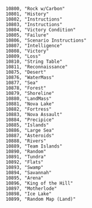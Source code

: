 ﻿```text
10800, "Rock w/Carbon"
10801, "History"
10802, "Instructions"
10803, "Instructions"
10804, "Victory Condition"
10805, "Failure"
10806, "Scenario Instructions"
10807, "Intelligence"
10808, "Victory"
10809, "Loss"
10810, "String Table"
10811, "Reconnaissance"
10875, "Desert"
10876, "WaterMass"
10877, "Sea"
10878, "Forest"
10879, "Shoreline"
10880, "LandMass"
10881, "Nova Lake"
10882, "Fortress"
10883, "Nova Assault"
10884, "Precipice"
10885, "Islands"
10886, "Large Sea"
10887, "Asteroids"
10888, "Rivers"
10889, "Team Islands"
10890, "Random"
10891, "Tundra"
10892, "Flats"
10893, "Swamp"
10894, "Savannah"
10895, "Arena"
10896, "King of the Hill"
10897, "Motherlode"
10898, "Ice Lake"
10899, "Random Map (Land)"
```